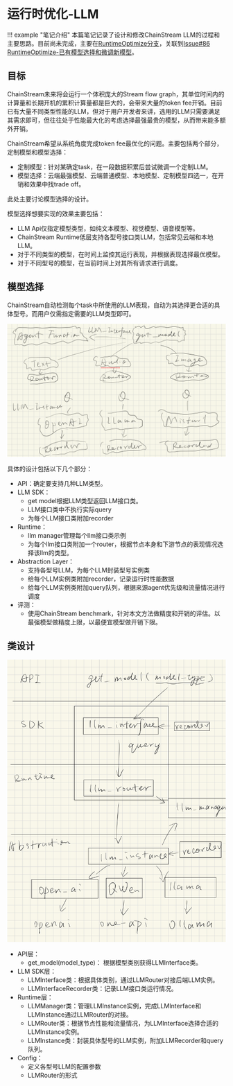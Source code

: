 # 运行时优化-LLM

!!! example "笔记介绍"
    本篇笔记记录了设计和修改ChainStream LLM的过程和主要思路。目前尚未完成，主要在[RuntimeOptimize分支](https://github.com/MobileLLM/ChainStream/tree/RuntimeOptimize)，关联到[Issue#86 RuntimeOptimize-已有模型选择和微调新模型](https://github.com/MobileLLM/ChainStream/issues/86)。

## 目标

ChainStream未来将会运行一个体积庞大的Stream flow graph，其单位时间内的计算量和长期开机的累积计算量都是巨大的，会带来大量的token fee开销。目前已有大量不同类型性能的LLM，但对于用户开发者来讲，选用的LLM只需要满足其需求即可，但往往处于性能最大化的考虑选择最强最贵的模型，从而带来能多额外开销。

ChainStream希望从系统角度完成token fee最优化的问题。主要包括两个部分，定制模型和模型选择：

- 定制模型：针对某确定task，在一段数据积累后尝试微调一个定制LLM。
- 模型选择：云端最强模型、云端普通模型、本地模型、定制模型四选一，在开销和效果中找trade off。

此处主要讨论模型选择的设计。

模型选择想要实现的效果主要包括：

- LLM Api仅指定模型类型，如纯文本模型、视觉模型、语音模型等。
- ChainStream Runtime低层支持各型号接口类LLM，包括常见云端和本地LLM。
- 对于不同类型的模型，在时间上监控其运行表现，并根据表现选择最优模型。
- 对于不同型号的模型，在当前时间上对其所有请求进行调度。

## 模型选择

ChainStream自动检测每个task中所使用的LLM表现，自动为其选择更合适的具体型号。而用户仅需指定需要的LLM类型即可。

<img src="../../../img/LLMRuntimeOptimize.png" alt="ChainStream System Components">

具体的设计包括以下几个部分：

- API：确定要支持几种LLM类型。
- LLM SDK：
    - get model根据LLM类型返回LLM接口类。 
    - LLM接口类中不执行实际query 
    - 为每个LLM接口类附加recorder
- Runtime：
    - llm manager管理每个llm接口类示例
    - 为每个llm接口类附加一个router，根据节点本身和下游节点的表现情况选择该llm的类型。
- Abstraction Layer：
    - 支持各型号LLM，为每个LLM封装型号实例类
    - 给每个LLM实例类附加recorder，记录运行时性能数据
    - 给每个LLM实例类附加query队列，根据来源agent优先级和流量情况进行调度
- 评测：
    - 使用ChainStream benchmark，针对本文方法做精度和开销的评估。以最强模型做精度上限，以最便宜模型做开销下限。


## 类设计

<img src="../../../img/LLMRuntimeArch.jpg" alt="ChainStream System Components">


- API层：
    - get_model(model_type)： 根据模型类别获得LLMInterface类。
- LLM SDK层：
    - LLMInterface类：根据具体类别，通过LLMRouter对接后端LLM实例。
    - LLMInterfaceRecorder类：记录LLM接口类运行情况。
- Runtime层：
    - LLMManager类：管理LLMInstance实例，完成LLMInterface和LLMInstance通过LLMRouter的对接。
    - LLMRouter类：根据节点性能和流量情况，为LLMInterface选择合适的LLMInstance实例。
    - LLMInstance类：封装具体型号的LLM实例，附加LLMRecorder和query队列。
- Config：
    - 定义各型号LLM的配置参数
    - LLMRouter的形式